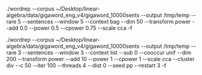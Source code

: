 ./wordrep --corpus ~/Desktop/linear-algebra/data/gigaword_eng_v4/gigaword_10000sents --output /tmp/temp --rare 5 --sentences --window 5 --context bag --dim 50 --transform power --add 0.0 --power 0.5 --cpower 0.75 --scale cca -f

./wordrep --corpus ~/Desktop/linear-algebra/data/gigaword_eng_v4/gigaword_10000sents --output /tmp/temp --rare 3 --sentences --window 3 --context list --sub 0 --cooccur unif --dim 200 --transform power --add 10 --power 1 --cpower 1 --scale cca --cluster div --c 50 --iter 100 --threads 4 --dist 0 --seed pp --restart 3 -f
